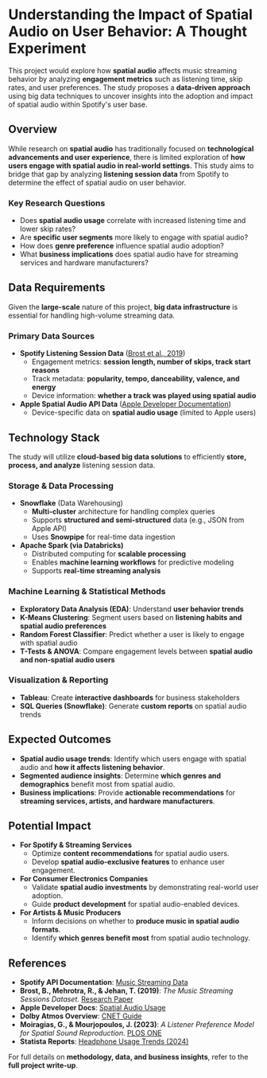 # Understanding the Impact of Spatial Audio on User Behavior: A Thought Experiment

This project would explore how **spatial audio** affects music streaming behavior by analyzing **engagement metrics** such as listening time, skip rates, and user preferences. The study proposes a **data-driven approach** using big data techniques to uncover insights into the adoption and impact of spatial audio within Spotify's user base.  

## Overview  

While research on **spatial audio** has traditionally focused on **technological advancements and user experience**, there is limited exploration of **how users engage with spatial audio in real-world settings**. This study aims to bridge that gap by analyzing **listening session data** from Spotify to determine the effect of spatial audio on user behavior.  

### Key Research Questions  
- Does **spatial audio usage** correlate with increased listening time and lower skip rates?  
- Are **specific user segments** more likely to engage with spatial audio?  
- How does **genre preference** influence spatial audio adoption?  
- What **business implications** does spatial audio have for streaming services and hardware manufacturers?  

## Data Requirements  

Given the **large-scale** nature of this project, **big data infrastructure** is essential for handling high-volume streaming data.  

### **Primary Data Sources**  
- **Spotify Listening Session Data** ([Brost et al., 2019](https://doi.org/10.1145/3308558.3313641))  
  - Engagement metrics: **session length, number of skips, track start reasons**  
  - Track metadata: **popularity, tempo, danceability, valence, and energy**  
  - Device information: **whether a track was played using spatial audio**  
- **Apple Spatial Audio API Data** ([Apple Developer Documentation](https://docs.developer.apple.com/documentation/analytics-reports/spatial-audio-usage))  
  - Device-specific data on **spatial audio usage** (limited to Apple users)  

## Technology Stack  

The study will utilize **cloud-based big data solutions** to efficiently **store, process, and analyze** listening session data.  

### **Storage & Data Processing**  
- **Snowflake** (Data Warehousing)  
  - **Multi-cluster** architecture for handling complex queries  
  - Supports **structured and semi-structured** data (e.g., JSON from Apple API)  
  - Uses **Snowpipe** for real-time data ingestion  
- **Apache Spark (via Databricks)**  
  - Distributed computing for **scalable processing**  
  - Enables **machine learning workflows** for predictive modeling  
  - Supports **real-time streaming analysis**  

### **Machine Learning & Statistical Methods**  
- **Exploratory Data Analysis (EDA)**: Understand **user behavior trends**  
- **K-Means Clustering**: Segment users based on **listening habits and spatial audio preferences**  
- **Random Forest Classifier**: Predict whether a user is likely to engage with spatial audio  
- **T-Tests & ANOVA**: Compare engagement levels between **spatial audio and non-spatial audio users**  

### **Visualization & Reporting**  
- **Tableau**: Create **interactive dashboards** for business stakeholders  
- **SQL Queries (Snowflake)**: Generate **custom reports** on spatial audio trends  

## Expected Outcomes  

- **Spatial audio usage trends**: Identify which users engage with spatial audio and **how it affects listening behavior**.  
- **Segmented audience insights**: Determine **which genres and demographics** benefit most from spatial audio.  
- **Business implications**: Provide **actionable recommendations** for **streaming services, artists, and hardware manufacturers**.  

## Potential Impact  

- **For Spotify & Streaming Services**  
  - Optimize **content recommendations** for spatial audio users.  
  - Develop **spatial audio-exclusive features** to enhance user engagement.  
- **For Consumer Electronics Companies**  
  - Validate **spatial audio investments** by demonstrating real-world user adoption.  
  - Guide **product development** for spatial audio-enabled devices.  
- **For Artists & Music Producers**  
  - Inform decisions on whether to **produce music in spatial audio formats**.  
  - Identify **which genres benefit most** from spatial audio technology.  

## References  

- **Spotify API Documentation**: [Music Streaming Data](https://developer.spotify.com/documentation/web-api/)  
- **Brost, B., Mehrotra, R., & Jehan, T. (2019)**: *The Music Streaming Sessions Dataset*. [Research Paper](https://doi.org/10.1145/3308558.3313641)  
- **Apple Developer Docs**: [Spatial Audio Usage](https://docs.developer.apple.com/documentation/analytics-reports/spatial-audio-usage)  
- **Dolby Atmos Overview**: [CNET Guide](https://www.cnet.com/tech/home-entertainment/dolby-atmos-what-you-need-to-know/)  
- **Moiragias, G., & Mourjopoulos, J. (2023)**: *A Listener Preference Model for Spatial Sound Reproduction*. [PLOS ONE](https://doi.org/10.1371/journal.pone.0285135)  
- **Statista Reports**: [Headphone Usage Trends (2024)](https://www.statista.com/forecasts/997153/most-used-headphones-by-brand-in-the-us)  

For full details on **methodology, data, and business insights**, refer to the **full project write-up**.  

